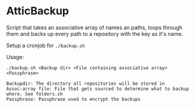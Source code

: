 # AtticBackup


Script that takes an associative array of names an paths, loops through them and backs up every path
to a repository with the key as it's name.

Setup a cronjob for `./backup.sh`

Usage:

```
./backup.sh <Backup dir> <File containing associative array> <Passphrase>

Backupdir: The directory all repositories will be stored in
Assoc-array file: File that gets sourced to determine what to backup where. See folders.sh
Passphrase: Passphrase used to encrypt the backups
```
